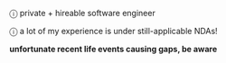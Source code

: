 ⓘ private + hireable software engineer

ⓘ a lot of my experience is under still-applicable NDAs!

**unfortunate recent life events causing gaps, be aware**
